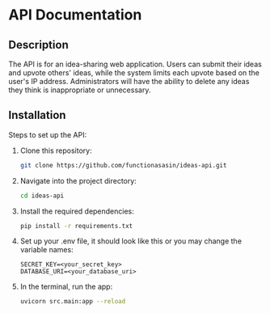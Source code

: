 # API Documentation

## Description

The API is for an idea-sharing web application. Users can submit their ideas and upvote others' ideas, while the system limits each upvote based on the user's IP address. Administrators will have the ability to delete any ideas they think is inappropriate or unnecessary.

## Installation

Steps to set up the API:

1. Clone this repository:

    ```bash
    git clone https://github.com/functionasasin/ideas-api.git
    ```

2. Navigate into the project directory:

    ```bash
    cd ideas-api
    ```

3. Install the required dependencies:

    ```bash
    pip install -r requirements.txt
    ```

4. Set up your .env file, it should look like this or you may change the variable names:

    ```env
    SECRET_KEY=<your_secret_key>
    DATABASE_URI=<your_database_uri>
    ```

5. In the terminal, run the app:

    ```bash
    uvicorn src.main:app --reload
    ```
